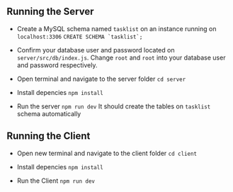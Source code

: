 ## Running the Server

- Create a MySQL schema named `tasklist` on an instance running on `localhost:3306`
```CREATE SCHEMA `tasklist`;```

- Confirm your database user and password located on `server/src/db/index.js`. Change `root` and `root` into your database user and password respectively.

- Open terminal and navigate to the server folder
```cd server```

- Install depencies
```npm install```

- Run the server
```npm run dev```
It should create the tables on `tasklist` schema automatically

## Running the Client

- Open new terminal and navigate to the client folder
```cd client```

- Install depencies
```npm install```

- Run the Client
```npm run dev```